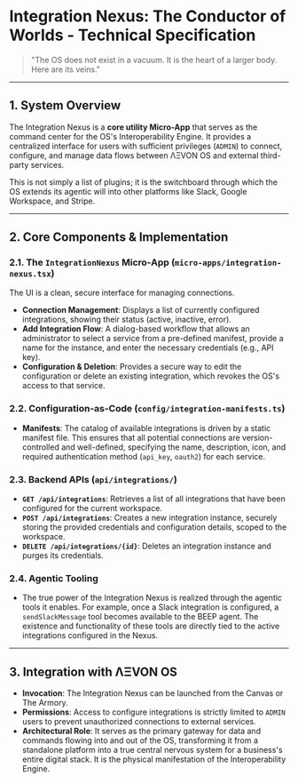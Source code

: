# Integration Nexus: The Conductor of Worlds - Technical Specification

> "The OS does not exist in a vacuum. It is the heart of a larger body. Here are its veins."

---

## 1. System Overview

The Integration Nexus is a **core utility Micro-App** that serves as the command center for the OS's Interoperability Engine. It provides a centralized interface for users with sufficient privileges (`ADMIN`) to connect, configure, and manage data flows between ΛΞVON OS and external third-party services.

This is not simply a list of plugins; it is the switchboard through which the OS extends its agentic will into other platforms like Slack, Google Workspace, and Stripe.

---

## 2. Core Components & Implementation

### 2.1. The `IntegrationNexus` Micro-App (`micro-apps/integration-nexus.tsx`)
The UI is a clean, secure interface for managing connections.
- **Connection Management**: Displays a list of currently configured integrations, showing their status (active, inactive, error).
- **Add Integration Flow**: A dialog-based workflow that allows an administrator to select a service from a pre-defined manifest, provide a name for the instance, and enter the necessary credentials (e.g., API key).
- **Configuration & Deletion**: Provides a secure way to edit the configuration or delete an existing integration, which revokes the OS's access to that service.

### 2.2. Configuration-as-Code (`config/integration-manifests.ts`)
- **Manifests**: The catalog of available integrations is driven by a static manifest file. This ensures that all potential connections are version-controlled and well-defined, specifying the name, description, icon, and required authentication method (`api_key`, `oauth2`) for each service.

### 2.3. Backend APIs (`api/integrations/`)
- **`GET /api/integrations`**: Retrieves a list of all integrations that have been configured for the current workspace.
- **`POST /api/integrations`**: Creates a new integration instance, securely storing the provided credentials and configuration details, scoped to the workspace.
- **`DELETE /api/integrations/{id}`**: Deletes an integration instance and purges its credentials.

### 2.4. Agentic Tooling
- The true power of the Integration Nexus is realized through the agentic tools it enables. For example, once a Slack integration is configured, a `sendSlackMessage` tool becomes available to the BEEP agent. The existence and functionality of these tools are directly tied to the active integrations configured in the Nexus.

---

## 3. Integration with ΛΞVON OS

- **Invocation**: The Integration Nexus can be launched from the Canvas or The Armory.
- **Permissions**: Access to configure integrations is strictly limited to `ADMIN` users to prevent unauthorized connections to external services.
- **Architectural Role**: It serves as the primary gateway for data and commands flowing into and out of the OS, transforming it from a standalone platform into a true central nervous system for a business's entire digital stack. It is the physical manifestation of the Interoperability Engine.
